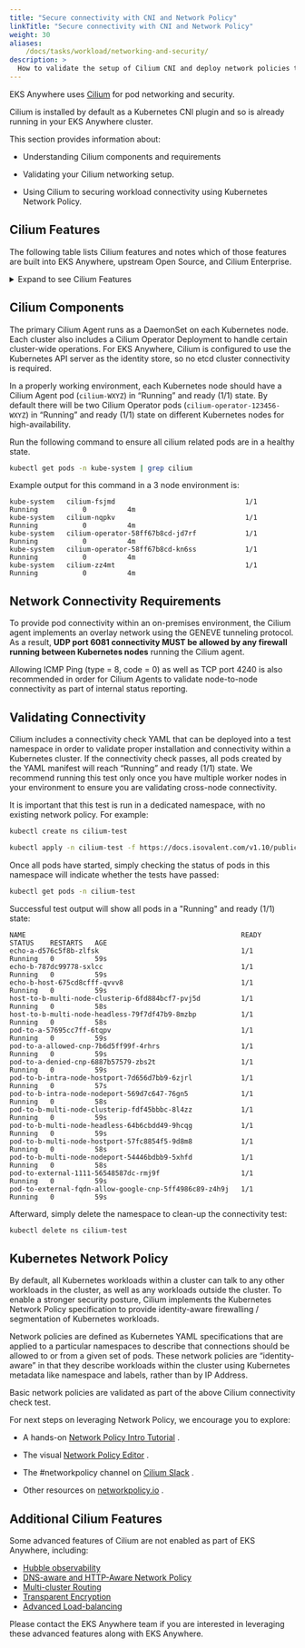 ```yaml
---
title: "Secure connectivity with CNI and Network Policy"
linkTitle: "Secure connectivity with CNI and Network Policy"
weight: 30
aliases:
    /docs/tasks/workload/networking-and-security/
description: >
  How to validate the setup of Cilium CNI and deploy network policies to secure workload connectivity.
---
```


<!-- overview -->

EKS Anywhere uses [Cilium](https://cilium.io) for pod networking and security.

<!-- body -->

Cilium is installed by default as a Kubernetes CNI plugin and so is already running in your EKS Anywhere cluster.

This section provides information about:

* Understanding Cilium components and requirements

* Validating your Cilium networking setup.

* Using Cilium to securing workload connectivity using Kubernetes Network Policy.


## Cilium Features
The following table lists Cilium features and notes which of those features are built into EKS Anywhere, upstream Open Source, and Cilium Enterprise.

<details><summary>Expand to see Cilium Features</summary>

| Headline/Feature   | &nbsp;&nbsp;AWS EKS Anywhere | &nbsp;&nbsp;Cilium OSS |  &nbsp;&nbsp;Isovalent Cilium Enterprise |
| ---------------    | ----------       | ---------- |  --------------------        |
| Networking Routing (CNI) |  &nbsp;&nbsp;&nbsp;&nbsp;**&#10004;** |  &nbsp;&nbsp;&nbsp;&nbsp;**&#10004;** |  &nbsp;&nbsp;&nbsp;&nbsp;**&#10004;** |
| Identity-Based Network Policy (Labels, CIDR)  | &nbsp;&nbsp;&nbsp;&nbsp;**&#10004;** |  &nbsp;&nbsp;&nbsp;&nbsp;**&#10004;** | &nbsp;&nbsp;&nbsp;&nbsp;**&#10004;** |
| Load-Balancing (L3/L4) | &nbsp;&nbsp;&nbsp;&nbsp;**&#10004;** | &nbsp;&nbsp;&nbsp;&nbsp;**&#10004;** |  &nbsp;&nbsp;&nbsp;&nbsp;**&#10004;** |
| Advanced Network Policy & Encryption (DNS, L7, TLS/SNI, ...) | &nbsp;&nbsp;&nbsp;&nbsp;**&mdash;** | &nbsp;&nbsp;&nbsp;&nbsp;**&#10004;** |  &nbsp;&nbsp;&nbsp;&nbsp;**&#10004;** |
| Ingress, Gateway API, & Service Mesh | &nbsp;&nbsp;&nbsp;&nbsp;**&mdash;** | &nbsp;&nbsp;&nbsp;&nbsp;**&#10004;** |  &nbsp;&nbsp;&nbsp;&nbsp;**&#10004;** |
| Multi-Cluster, Egress Gateway, BGP | &nbsp;&nbsp;&nbsp;&nbsp;**&mdash;** | &nbsp;&nbsp;&nbsp;&nbsp;**&mdash;** | &nbsp;&nbsp;&nbsp;&nbsp;**&#10004;** |
| Hubble Network Observability (Metrics, Logs, Prometheus, Grafana, OpenTelemetry) | &nbsp;&nbsp;&nbsp;&nbsp;**&mdash;** | &nbsp;&nbsp;&nbsp;&nbsp;**&#10004;** | &nbsp;&nbsp;&nbsp;&nbsp;**&#10004;** |
| SIEM Integration & Timescape Observability Storage | &nbsp;&nbsp;&nbsp;&nbsp;**&mdash;** | &nbsp;&nbsp;&nbsp;&nbsp;**&mdash;** | &nbsp;&nbsp;&nbsp;&nbsp;**&#10004;** |
| Tetragon Runtime Security | &nbsp;&nbsp;&nbsp;&nbsp;**&mdash;** | &nbsp;&nbsp;&nbsp;&nbsp;**&mdash;** | &nbsp;&nbsp;&nbsp;&nbsp;**&#10004;** |
| Enterprise-hardened Cilium Distribution, Training, 24x7 Enterprise Grade Support | &nbsp;&nbsp;&nbsp;&nbsp;**&mdash;** | &nbsp;&nbsp;&nbsp;&nbsp;**&mdash;** | &nbsp;&nbsp;&nbsp;&nbsp;**&#10004;** |

</details>

## Cilium Components

The primary Cilium Agent runs as a DaemonSet on each Kubernetes node.  Each cluster also includes a Cilium Operator Deployment to handle certain cluster-wide operations.  For EKS Anywhere, Cilium is configured to use the Kubernetes API server as the identity store, so no etcd cluster connectivity is required.

In a properly working environment, each Kubernetes node should have a Cilium Agent pod (`cilium-WXYZ`) in “Running” and ready (1/1) state.
By default there will be two
Cilium Operator pods (`cilium-operator-123456-WXYZ`) in “Running” and ready (1/1) state on different Kubernetes nodes for high-availability.

Run the following command to ensure all cilium related pods are in a healthy state.

```bash
kubectl get pods -n kube-system | grep cilium
```

Example output for this command in a 3 node environment is:

```
kube-system   cilium-fsjmd                                1/1     Running           0          4m
kube-system   cilium-nqpkv                                1/1     Running           0          4m
kube-system   cilium-operator-58ff67b8cd-jd7rf            1/1     Running           0          4m
kube-system   cilium-operator-58ff67b8cd-kn6ss            1/1     Running           0          4m
kube-system   cilium-zz4mt                                1/1     Running           0          4m
```

## Network Connectivity Requirements

To provide pod connectivity within an on-premises environment, the Cilium agent implements an overlay network using the GENEVE tunneling protocol.   As a result,
**UDP port 6081 connectivity MUST be allowed by any firewall running between Kubernetes nodes** running the Cilium agent.

Allowing ICMP Ping (type = 8, code = 0) as well as TCP port 4240 is also recommended in order for Cilium Agents to validate node-to-node connectivity as
part of internal status reporting.

## Validating Connectivity

Cilium includes a connectivity check YAML that can be deployed into a test namespace in order to validate proper installation and connectivity within a Kubernetes cluster.   If the connectivity check passes, all pods created by the YAML manifest will reach “Running” and ready (1/1) state.    We recommend running this test only once you have multiple worker nodes in your environment to ensure you are validating cross-node connectivity.

It is important that this test is run in a dedicated namespace, with no existing network policy.   For example:

```bash
kubectl create ns cilium-test
```

```bash
kubectl apply -n cilium-test -f https://docs.isovalent.com/v1.10/public/connectivity-check-eksa.yaml
```

Once all pods have started, simply checking the status of pods in this namespace will indicate whether the tests have passed:

```bash
kubectl get pods -n cilium-test
```

Successful test output will show all pods in a "Running" and ready (1/1) state:

```
NAME                                                     READY   STATUS    RESTARTS   AGE
echo-a-d576c5f8b-zlfsk                                   1/1     Running   0          59s
echo-b-787dc99778-sxlcc                                  1/1     Running   0          59s
echo-b-host-675cd8cfff-qvvv8                             1/1     Running   0          59s
host-to-b-multi-node-clusterip-6fd884bcf7-pvj5d          1/1     Running   0          58s
host-to-b-multi-node-headless-79f7df47b9-8mzbp           1/1     Running   0          58s
pod-to-a-57695cc7ff-6tqpv                                1/1     Running   0          59s
pod-to-a-allowed-cnp-7b6d5ff99f-4rhrs                    1/1     Running   0          59s
pod-to-a-denied-cnp-6887b57579-zbs2t                     1/1     Running   0          59s
pod-to-b-intra-node-hostport-7d656d7bb9-6zjrl            1/1     Running   0          57s
pod-to-b-intra-node-nodeport-569d7c647-76gn5             1/1     Running   0          58s
pod-to-b-multi-node-clusterip-fdf45bbbc-8l4zz            1/1     Running   0          59s
pod-to-b-multi-node-headless-64b6cbdd49-9hcqg            1/1     Running   0          59s
pod-to-b-multi-node-hostport-57fc8854f5-9d8m8            1/1     Running   0          58s
pod-to-b-multi-node-nodeport-54446bdbb9-5xhfd            1/1     Running   0          58s
pod-to-external-1111-56548587dc-rmj9f                    1/1     Running   0          59s
pod-to-external-fqdn-allow-google-cnp-5ff4986c89-z4h9j   1/1     Running   0          59s
```

Afterward, simply delete the namespace to clean-up the connectivity test:

```bash
kubectl delete ns cilium-test
```

## Kubernetes Network Policy

By default, all Kubernetes workloads within a cluster can talk to any other workloads in the cluster, as well as any workloads outside the cluster.  To enable a stronger security posture, Cilium implements the Kubernetes Network Policy specification to provide identity-aware firewalling / segmentation of Kubernetes workloads.

Network policies are defined as Kubernetes YAML specifications that are applied to a particular namespaces to describe that connections should be allowed to or from a given set of pods.  These network policies are “identity-aware” in that they describe workloads within the cluster using Kubernetes metadata like namespace and labels, rather than by IP Address.

Basic network policies are validated as part of the above Cilium connectivity check test.

For next steps on leveraging Network Policy, we encourage you to explore:

* A hands-on [Network Policy Intro Tutorial](https://github.com/networkpolicy/tutorial) .

* The visual [Network Policy Editor](https://editor.cilium.io) .

* The #networkpolicy channel on [Cilium Slack](https://cilium.io/slack) .

* Other resources on [networkpolicy.io](https://networkpolicy.io) .


## Additional Cilium Features

Some advanced features of Cilium are not enabled as part of EKS Anywhere, including:

* [Hubble observability](https://docs.isovalent.com/operations-guide/features/network-visibility/index.html)
* [DNS-aware and HTTP-Aware Network Policy](https://docs.isovalent.com/quick-start/policy_lifecycle.html)
* [Multi-cluster Routing](https://docs.isovalent.com/operations-guide/features/cluster-mesh/index.html)
* [Transparent Encryption](https://docs.cilium.io/en/v1.13/security/network/encryption/)
* [Advanced Load-balancing](https://docs.isovalent.com/operations-guide/features/cilium-standalone-gateway.html)

Please contact the EKS Anywhere team if you are interested in leveraging these advanced features along with EKS Anywhere.
